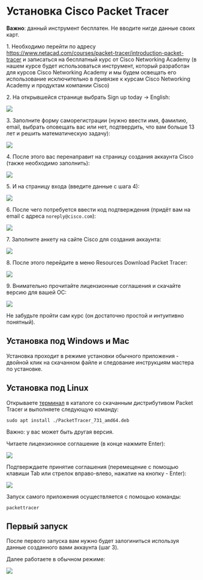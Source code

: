 # Установка Cisco Packet Tracer

**Важно**: данный инструмент бесплатен. Не вводите нигде данные своих карт.

1\. Необходимо перейти по адресу https://www.netacad.com/courses/packet-tracer/introduction-packet-tracer и записаться на бесплатный курс от Cisco Networking Academy (в нашем курсе будет использоваться инструмент, который разработан для курсов Cisco Networking Academy и мы будем освещать его использование исключительно в привязке к курсам Cisco Networking Academy и продуктам компании Cisco)

2\. На открывшейся странице выбрать Sign up today -> English:

![](pic/installation02.png)

3\. Заполните форму саморегистрации (нужно ввести имя, фамилию, email, выбрать оповещать вас или нет, подтвердить, что вам больше 13 лет и решить математическую задачу):

![](pic/installation03.png)

4\. После этого вас перенаправит на страницу создания аккаунта Cisco (также необходимо заполнить):

![](pic/installation04.png)

5\. И на страницу входа (введите данные с шага 4):

![](pic/installation05.png)

6\. После чего потребуется ввести код подтверждения (придёт вам на email с адреса `noreply@cisco.com`):

![](pic/installation06.png)

7\. Заполните анкету на сайте Cisco для создания аккаунта:

![](pic/installation07.png)

8\. После этого перейдите в меню Resources Download Packet Tracer:

![](pic/installation08.png)

9\. Внимательно прочитайте лицензионные соглашения и скачайте версию для вашей ОС:

![](pic/installation09.png)

Не забудьте пройти сам курс (он достаточно простой и интуитивно понятный).

## Установка под Windows и Mac

Установка проходит в режиме установки обычного приложения - двойной клик на скачанном файле и следование инструкциям мастера по установке.

## Установка под Linux

Открываете [терминал](../terminal) в каталоге со скачанным дистрибутивом Packet Tracer и выполняете следующую команду:

```shell script
sudo apt install ./PacketTracer_731_amd64.deb
```

Важно: у вас может быть другая версия.

Читаете лицензионное соглашение (в конце нажмите Enter):

![](pic/installation-linux01.png)

Подтверждаете принятие соглашения (перемещение с помощью клавиши Tab или стрелок вправо-влево, нажатие на кнопку - Enter):

![](pic/installation-linux02.png)

Запуск самого приложения осуществляется с помощью команды:

```shell script
packettracer
```

## Первый запуск

После первого запуска вам нужно будет залогиниться используя данные созданного вами аккаунта (шаг 3).

Далее работаете в обычном режиме:

![](pic/installation-firstrun.png)
